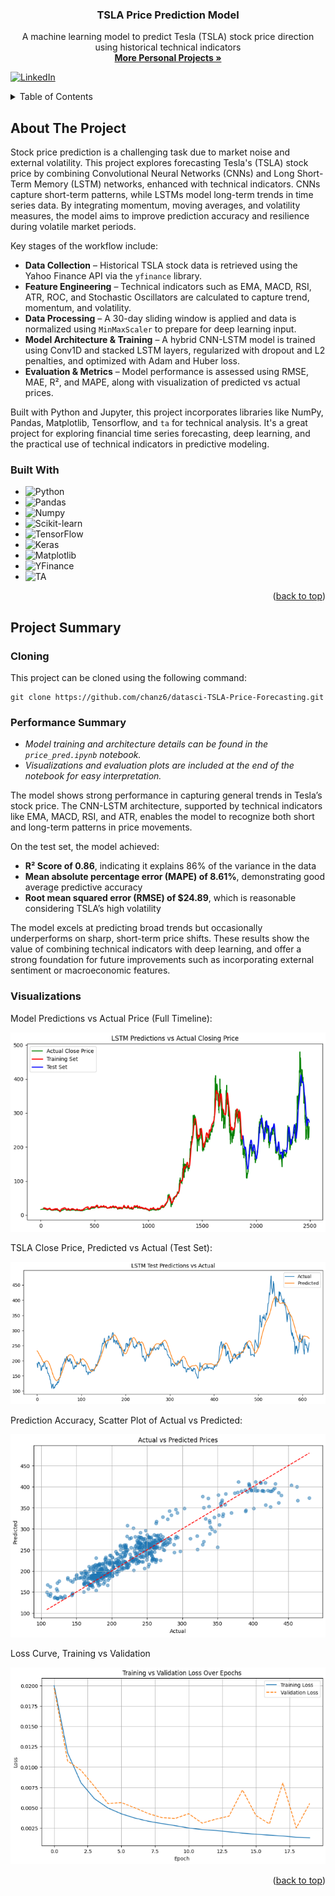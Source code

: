 <a id="readme-top"></a>

<!-- PROJECT LOGO -->

  <h3 align="center">TSLA Price Prediction Model</h3>

  <p align="center">
    A machine learning model to predict Tesla (TSLA) stock price direction using historical technical indicators
    <br />
    <a href="https://github.com/chanz6"><strong>More Personal Projects »</strong></a>
    <br />
  </p>
</div>

[![LinkedIn][linkedin-shield]][linkedin-url]

<!-- TABLE OF CONTENTS -->
<details>
  <summary>Table of Contents</summary>
  <ol>
    <li>
      <a href="#about-the-project">About The Project</a>
      <ul>
        <li><a href="#built-with">Built With</a></li>
      </ul>
    </li>
    <li>
      <a href="#project-summary">Project Summary</a>
      <ul>
        <li><a href="#cloning">Cloning</a></li>
        <li><a href="#performance-summary">Performance Summary</a></li>
        <li><a href="#visualizations">Visualizations</a></li>
      </ul>
    </li>
  </ol>
</details>

<!-- ABOUT THE PROJECT -->
## About The Project

Stock price prediction is a challenging task due to market noise and external volatility. This project explores forecasting Tesla's (TSLA) stock price by combining Convolutional Neural Networks (CNNs) and Long Short-Term Memory (LSTM) networks, enhanced with technical indicators. CNNs capture short-term patterns, while LSTMs model long-term trends in time series data. By integrating momentum, moving averages, and volatility measures, the model aims to improve prediction accuracy and resilience during volatile market periods.

Key stages of the workflow include:

- **Data Collection** – Historical TSLA stock data is retrieved using the Yahoo Finance API via the `yfinance` library.
- **Feature Engineering** – Technical indicators such as EMA, MACD, RSI, ATR, ROC, and Stochastic Oscillators are calculated to capture trend, momentum, and volatility. 
- **Data Processing** – A 30-day sliding window is applied and data is normalized using `MinMaxScaler` to prepare for deep learning input.
- **Model Architecture & Training** – A hybrid CNN-LSTM model is trained using Conv1D and stacked LSTM layers, regularized with dropout and L2 penalties, and optimized with Adam and Huber loss.
- **Evaluation & Metrics** – Model performance is assessed using RMSE, MAE, R², and MAPE, along with visualization of predicted vs actual prices.

Built with Python and Jupyter, this project incorporates libraries like NumPy, Pandas, Matplotlib, Tensorflow, and `ta` for technical analysis. It's a great project for exploring financial time series forecasting, deep learning, and the practical use of technical indicators in predictive modeling.

### Built With

* ![Python][Python]
* ![Pandas][Pandas]
* ![Numpy][Numpy]
* ![Scikit-learn][Sklearn]
* ![TensorFlow][TensorFlow]
* ![Keras][Keras]
* ![Matplotlib][Matplotlib]
* ![YFinance][YFinance]
* ![TA][TA]

<p align="right">(<a href="#readme-top">back to top</a>)</p>

<!-- GETTING STARTED -->
## Project Summary

### Cloning

This project can be cloned using the following command:

```
git clone https://github.com/chanz6/datasci-TSLA-Price-Forecasting.git
```

### Performance Summary

* _Model training and architecture details can be found in the `price_pred.ipynb` notebook._
* _Visualizations and evaluation plots are included at the end of the notebook for easy interpretation._

The model shows strong performance in capturing general trends in Tesla’s stock price. The CNN-LSTM architecture, supported by technical indicators like EMA, MACD, RSI, and ATR, enables the model to recognize both short and long-term patterns in price movements.

On the test set, the model achieved:
* **R² Score of 0.86**, indicating it explains 86% of the variance in the data
* **Mean absolute percentage error (MAPE) of 8.61%**, demonstrating good average predictive accuracy
* **Root mean squared error (RMSE) of $24.89**, which is reasonable considering TSLA’s high volatility

The model excels at predicting broad trends but occasionally underperforms on sharp, short-term price shifts. These results show the value of combining technical indicators with deep learning, and offer a strong foundation for future improvements such as incorporating external sentiment or macroeconomic features.

### Visualizations

Model Predictions vs Actual Price (Full Timeline):

![](/images/1.PNG)

TSLA Close Price, Predicted vs Actual (Test Set):

![](/images/2.PNG)

Prediction Accuracy, Scatter Plot of Actual vs Predicted:

![](/images/3.PNG)

Loss Curve, Training vs Validation

![](/images/4.PNG)

<p align="right">(<a href="#readme-top">back to top</a>)</p>

[linkedin-shield]: https://img.shields.io/badge/-LinkedIn-black.svg?style=for-the-badge&logo=linkedin&colorB=0077B5
[linkedin-url]: https://www.linkedin.com/in/zachary-chann/
[product-screenshot]: images/screenshot.png
[Python]: https://img.shields.io/badge/python-000000?style=for-the-badge&logo=python&logoColor=blue
[Pandas]: https://img.shields.io/badge/Pandas-000bff?style=for-the-badge&logo=pandas&logoColor=purple
[Numpy]: https://img.shields.io/badge/NumPy-ad526f?style=for-the-badge&logo=NumPy&logoColor=blue
[Matplotlib]: https://img.shields.io/badge/Matplotlib-DD0031?style=for-the-badge&logo=matplotlib&logoColor=white
[Yfinance]: https://img.shields.io/badge/yfinance-563D7C?style=for-the-badge&logo=&logoColor=white
[Sklearn]: https://img.shields.io/badge/scikit--learn-FFC0CB?style=for-the-badge&logo=scikitlearn&logoColor=black
[TensorFlow]: https://img.shields.io/badge/tensorflow-orange?style=for-the-badge&logo=tensorflow&logoColor=gold
[Keras]: https://img.shields.io/badge/Keras-yellow?style=for-the-badge&logo=keras&logoColor=gold
[TA]: https://img.shields.io/badge/TA-white?style=for-the-badge&logo=&logoColor=